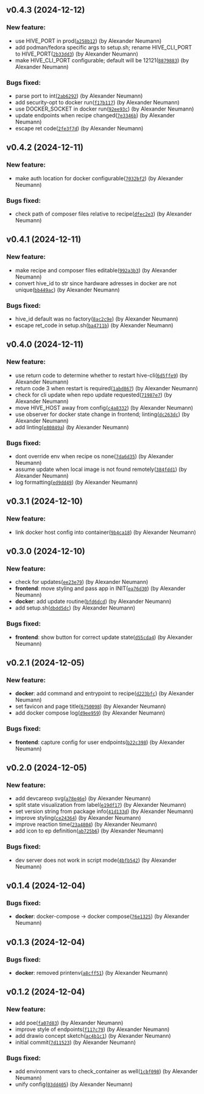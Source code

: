 ## v0.4.3 (2024-12-12)

### New feature:

- use HIVE_PORT in prod([`a258b12`](https://github.com/caretech-owl/hive-cli/commit/a258b12161593a51ce6e01c8bf0642c5ae3ebc7f)) (by Alexander Neumann)
- add podman/fedora specific args to setup.sh; rename HIVE_CLI_PORT to HIVE_PORT([`2b33dd3`](https://github.com/caretech-owl/hive-cli/commit/2b33dd366a0d4b72edc04188e7db6a7ce87619d6)) (by Alexander Neumann)
- make HIVE_CLI_PORT configurable; default will be 12121([`8879883`](https://github.com/caretech-owl/hive-cli/commit/887988390db6225b32b804ff78cbf6410aa6675b)) (by Alexander Neumann)

### Bugs fixed:

- parse port to int([`2ab6292`](https://github.com/caretech-owl/hive-cli/commit/2ab6292fb1b9524929ccca67909192553ca3c6cf)) (by Alexander Neumann)
- add security-opt to docker run([`f17b117`](https://github.com/caretech-owl/hive-cli/commit/f17b1176b39504a59052413a13172c3a05bee1f9)) (by Alexander Neumann)
- use DOCKER_SOCKET in docker run([`92ee93c`](https://github.com/caretech-owl/hive-cli/commit/92ee93cbe172429c96b874c969db03bdf5cff437)) (by Alexander Neumann)
- update endpoints when recipe changed([`7e3346b`](https://github.com/caretech-owl/hive-cli/commit/7e3346b0ee748b6d17d7275b10e057dc92096ecc)) (by Alexander Neumann)
- escape ret code([`2fe3f7d`](https://github.com/caretech-owl/hive-cli/commit/2fe3f7d23c328036236398f55112e6e5cbb34c72)) (by Alexander Neumann)

## v0.4.2 (2024-12-11)

### New feature:

- make auth location for docker configurable([`7032bf2`](https://github.com/caretech-owl/hive-cli/commit/7032bf204b579b6a51571bf7daa5970c24dfd03d)) (by Alexander Neumann)

### Bugs fixed:

- check path of composer files relative to recipe([`dfec2e3`](https://github.com/caretech-owl/hive-cli/commit/dfec2e3eb14e3115f45c15f36ee35dbb0db5a646)) (by Alexander Neumann)

## v0.4.1 (2024-12-11)

### New feature:

- make recipe and composer files editable([`992a3b3`](https://github.com/caretech-owl/hive-cli/commit/992a3b3e98b349670c404a9f964b693852f01bcb)) (by Alexander Neumann)
- convert hive_id to str since hardware adresses in docker are not unique([`bb449ac`](https://github.com/caretech-owl/hive-cli/commit/bb449ac74980faa57ef91e4c1b6df06fcbe6a3bb)) (by Alexander Neumann)

### Bugs fixed:

- hive_id default was no factory([`8ac2c9e`](https://github.com/caretech-owl/hive-cli/commit/8ac2c9e0c2d98969c9b04194d596bb67a124d039)) (by Alexander Neumann)
- escape ret_code in setup.sh([`ba4711b`](https://github.com/caretech-owl/hive-cli/commit/ba4711b1f1036eb7ab02e650622fd67dd8d98baa)) (by Alexander Neumann)

## v0.4.0 (2024-12-11)

### New feature:

- use return code to determine whether to restart hive-cli([`6d5ffe9`](https://github.com/caretech-owl/hive-cli/commit/6d5ffe933863af7bafe4cd7a2b69ab4124a11849)) (by Alexander Neumann)
- return code 3 when restart is required([`1abd867`](https://github.com/caretech-owl/hive-cli/commit/1abd8678ecc87cb2042f54c9ac9b0eb83095f91f)) (by Alexander Neumann)
- check for cli update when repo update requested([`71987e7`](https://github.com/caretech-owl/hive-cli/commit/71987e7b3c39a1a293df299b819b17d50588b437)) (by Alexander Neumann)
- move HIVE_HOST away from config([`c4a8332`](https://github.com/caretech-owl/hive-cli/commit/c4a83324d4cd0131277b30ca2dc922559c895d03)) (by Alexander Neumann)
- use observer for docker state change in frontend; linting([`dc263dc`](https://github.com/caretech-owl/hive-cli/commit/dc263dcafc6c39c8b001f037886fa1e2e9b6432a)) (by Alexander Neumann)
- add linting([`e80849a`](https://github.com/caretech-owl/hive-cli/commit/e80849a9d9039c8c4e70427d3b01317a3603921d)) (by Alexander Neumann)

### Bugs fixed:

- dont override env when recipe os none([`7da6d35`](https://github.com/caretech-owl/hive-cli/commit/7da6d35ed6d633c5c058c6c95a86b542ab144bbd)) (by Alexander Neumann)
- assume update when local image is not found remotely([`384fdd1`](https://github.com/caretech-owl/hive-cli/commit/384fdd1f13a56edc6522e2a3b7a863b4bd72dac9)) (by Alexander Neumann)
- log formatting([`ed9dd49`](https://github.com/caretech-owl/hive-cli/commit/ed9dd49234bf017aadce3fdb4d793b0c4d8c8629)) (by Alexander Neumann)

## v0.3.1 (2024-12-10)

### New feature:

- link docker host config into container([`9b4ca18`](https://github.com/caretech-owl/hive-cli/commit/9b4ca1827f6ac9523dae679948873b2f82eb12ba)) (by Alexander Neumann)

## v0.3.0 (2024-12-10)

### New feature:

- check for updates([`ee23e79`](https://github.com/caretech-owl/hive-cli/commit/ee23e79f88715a3c5104ae6402276441a7328b24)) (by Alexander Neumann)
- **frontend**: move styling and pass app in INIT([`ea76d30`](https://github.com/caretech-owl/hive-cli/commit/ea76d30c9b76225eb9e5f4b94bf8db612e01ec06)) (by Alexander Neumann)
- **docker**: add update routine([`bfd6dcd`](https://github.com/caretech-owl/hive-cli/commit/bfd6dcdf038867c91d338c0f9361a493f595f920)) (by Alexander Neumann)
- add setup.sh([`dbdd5dc`](https://github.com/caretech-owl/hive-cli/commit/dbdd5dcc83a6a04068a76ce42f61aabeb5e68b1d)) (by Alexander Neumann)

### Bugs fixed:

- **frontend**: show button for correct update state([`d55cda4`](https://github.com/caretech-owl/hive-cli/commit/d55cda4e4257ff2f8c1f9f631ce429342168b46e)) (by Alexander Neumann)

## v0.2.1 (2024-12-05)

### New feature:

- **docker**: add command and entrypoint to recipe([`d223bfc`](https://github.com/caretech-owl/hive-cli/commit/d223bfc0636fc678610c2140db941a134a4ee7e4)) (by Alexander Neumann)
- set favicon and page title([`6750098`](https://github.com/caretech-owl/hive-cli/commit/67500984f179e50880bc34762085123cdc99c0e3)) (by Alexander Neumann)
- add docker compose log([`d9ee959`](https://github.com/caretech-owl/hive-cli/commit/d9ee959a0cfe1b11d5bb7336643892bed21bffc0)) (by Alexander Neumann)

### Bugs fixed:

- **frontend**: capture config for user endpoints([`b22c398`](https://github.com/caretech-owl/hive-cli/commit/b22c3985b7f4430f622dbb1f5510e94cbd4a5906)) (by Alexander Neumann)

## v0.2.0 (2024-12-05)

### New feature:

- add devcareop svg([`a78e46e`](https://github.com/caretech-owl/hive-cli/commit/a78e46e7c74fe1435eab05a0439a1a6a5f216374)) (by Alexander Neumann)
- split state visualization from label([`e19df17`](https://github.com/caretech-owl/hive-cli/commit/e19df171c027626b58eb97e6d960b8d5443119c6)) (by Alexander Neumann)
- set version string from package info([`41d133d`](https://github.com/caretech-owl/hive-cli/commit/41d133d5e3284399aa31f3477205afb27208ded9)) (by Alexander Neumann)
- improve styling([`ce24364`](https://github.com/caretech-owl/hive-cli/commit/ce243642712e41fe41751ced733db8b1d2bb2c9d)) (by Alexander Neumann)
- improve reaction time([`23a4804`](https://github.com/caretech-owl/hive-cli/commit/23a4804971ad2ecf5367a41974a2fde4bff84288)) (by Alexander Neumann)
- add icon to ep definition([`ab725b6`](https://github.com/caretech-owl/hive-cli/commit/ab725b663aeeb7603f625607bfbd72f9fd7de5a4)) (by Alexander Neumann)

### Bugs fixed:

- dev server does not work in script mode([`4bfb542`](https://github.com/caretech-owl/hive-cli/commit/4bfb542bffc795fc7724d03e4c87b4c9d76dcaf2)) (by Alexander Neumann)

## v0.1.4 (2024-12-04)

### Bugs fixed:

- **docker**: docker-compose -> docker compose([`76e1325`](https://github.com/caretech-owl/hive-cli/commit/76e13257cfc15686274ae5887b3a4624136b58bd)) (by Alexander Neumann)

## v0.1.3 (2024-12-04)

### Bugs fixed:

- **docker**: removed printenv([`a8cff51`](https://github.com/caretech-owl/hive-cli/commit/a8cff51f2ce867df0fbfcee9fb58c796ff83c91f)) (by Alexander Neumann)

## v0.1.2 (2024-12-04)

### New feature:

- add poe([`fa07d83`](https://github.com/caretech-owl/hive-cli/commit/fa07d8378386d4520725c3425e3beda012a89a31)) (by Alexander Neumann)
- improve style of endpoints([`f117c79`](https://github.com/caretech-owl/hive-cli/commit/f117c79339425e1b1b3fa74a628a9b342d638bff)) (by Alexander Neumann)
- add drawio concept sketch([`ac4b1c1`](https://github.com/caretech-owl/hive-cli/commit/ac4b1c1fc994762566a02c4eb0b3c0628107e0e4)) (by Alexander Neumann)
- initial commit([`7d11523`](https://github.com/caretech-owl/hive-cli/commit/7d115235118be9a06dbd3018825449bd7753644f)) (by Alexander Neumann)

### Bugs fixed:

- add environment vars to check_container as well([`1cbf098`](https://github.com/caretech-owl/hive-cli/commit/1cbf098349a1b8fb33b6085cbc2467e5e91885ef)) (by Alexander Neumann)
- unify config([`03dd405`](https://github.com/caretech-owl/hive-cli/commit/03dd4054ca10b7500b19453b6d22aa74f9611939)) (by Alexander Neumann)